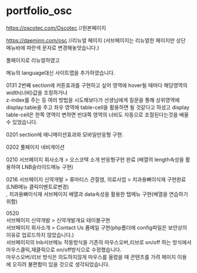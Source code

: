 # portfolio_osc
https://oscotec.com/Oscotec 
//원본페이지


https://daeminn.com/osc
//리뉴얼 페이지 (서브페이지는 리뉴얼한 페이지만 상단 메뉴바에 파란색 문자로 변경해놓앗습니다.)


풀페이지로 리뉴얼하였고<br>

메뉴의 language대신 사이트맵을 추가하였습니다.<br>

0131 2번째 section에 커튼효과를 구현하고 싶어 영역에 hover될 때마다 해당영역의 width(너비)값을 조정하거나<br>
z-index를 주는 등 여러 방법을 시도해보다가 선생님에게 질문을 통해 상위영역에 display:table을 주고 좌우 영역에 table-cell을 활용하면 될 것같다고 하셨고
display table-cell은 한쪽 영역이 변하면 반대쪽 영역의 너비도 자동으로 조절된다는것을 배울 수 있었습니다.<br>

0201 section에 애니메이션효과와 모바일반응형 구현.<br>

0202 풀페이지 네비게이션 <br>

0210 서브페이지 회사소개 > 오스코텍 소개 반응형구현 완료 (배열의 length속성을 활용하여 LNB슬라이드메뉴 구현)<br>

0216 서브페이지 신약개발 > 류마티스 관절염, 의료사업 > 치과용뼈이식재 구현완료 <br>
(LNB메뉴 클릭이벤트로변경)<br>
, 치과용뼈이식재 서브페이지 배열과 data속성을 활용한 탭메뉴 구현(배열을 연습하기위함)<br>

0520 <br>
서브페이지 신약개발 > 신약개발개요 테이블구현<br>
서브페이지 회사소개 > Contact Us 폼메일 구현(php폴더에 config파일은 보안상의 이유로 업로드하지 않았습니다.)<br>
서브페이지의 lnb서브메뉴 작동방식을 기존의 마우스오버,리브로 on/off 하는 방식에서 마우스클릭,재클릭으로 on/off방식으로 수정했습니다.<br>
마우스오버/리브 방식은 의도하지않게 마우스를 올렸을 때 콘텐츠를 가려 페이지 이용에 오히려 불편함이 있을 것으로 생각되었습니다.<br>
